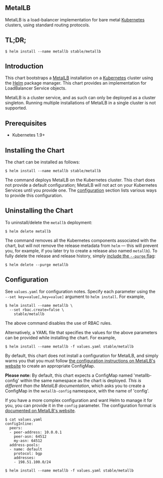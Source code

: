 MetalLB
-------

MetalLB is a load-balancer implementation for bare metal [Kubernetes][k8s-home]
clusters, using standard routing protocols.

TL;DR;
------

```console
$ helm install --name metallb stable/metallb
```

Introduction
------------

This chart bootstraps a [MetalLB][metallb-home] installation on
a [Kubernetes][k8s-home] cluster using the [Helm][helm-home] package manager.
This chart provides an implementation for LoadBalancer Service objects.

MetalLB is a cluster service, and as such can only be deployed as a
cluster singleton. Running multiple installations of MetalLB in a
single cluster is not supported.

Prerequisites
-------------

-  Kubernetes 1.9+

Installing the Chart
--------------------

The chart can be installed as follows:

```console
$ helm install --name metallb stable/metallb
```

The command deploys MetalLB on the Kubernetes cluster. This chart does
not provide a default configuration; MetalLB will not act on your
Kubernetes Services until you provide
one. The [configuration](#configuration) section lists various ways to
provide this configuration.

Uninstalling the Chart
----------------------

To uninstall/delete the `metallb` deployment:

```console
$ helm delete metallb
```

The command removes all the Kubernetes components associated with the
chart, but will not remove the release metadata from `helm` — this will prevent
you, for example, if you later try to create a release also named `metallb`). To
fully delete the release and release history, simply [include the `--purge`
flag][helm-usage]:

```console
$ helm delete --purge metallb
```

Configuration
-------------

See `values.yaml` for configuration notes. Specify each parameter
using the `--set key=value[,key=value]` argument to `helm
install`. For example,

```console
$ helm install --name metallb \
  --set rbac.create=false \
    stable/metallb
```

The above command disables the use of RBAC rules.

Alternatively, a YAML file that specifies the values for the above
parameters can be provided while installing the chart. For example,

```console
$ helm install --name metallb -f values.yaml stable/metallb
```

By default, this chart does not install a configuration for MetalLB, and simply
warns you that you must follow [the configuration instructions on MetalLB's
website][metallb-config] to create an appropriate ConfigMap.

**Please note:** By default, this chart expects a ConfigMap named 'metallb-config' within the same namespace as the chart is deployed. _This is different than the MetalLB documentation_, which asks you to create a ConfigMap in the `metallb-config` namespace, with the name of 'config'.

If you have a more complex configuration and want Helm to manage it for you, you
can provide it in the `config` parameter. The configuration format is
[documented on MetalLB's website][metallb-config].

```console
$ cat values.yaml
configInline:
  peers:
  - peer-address: 10.0.0.1
    peer-asn: 64512
    my-asn: 64512
  address-pools:
  - name: default
    protocol: bgp
    addresses:
    - 198.51.100.0/24

$ helm install --name metallb -f values.yaml stable/metallb
```

[helm-home]: https://helm.sh
[helm-usage]: https://docs.helm.sh/using_helm/
[k8s-home]: https://kubernetes.io
[metallb-arpndp-concepts]: https://metallb.universe.tf/concepts/arp-ndp/
[metallb-config]: https://metallb.universe.tf/configuration/
[metallb-home]: https://metallb.universe.tf
